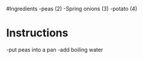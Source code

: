 #Ingredients
-peas (2)
-Spring onions (3)
-potato (4)
# Instructions
-put peas into a pan
-add boiling water
